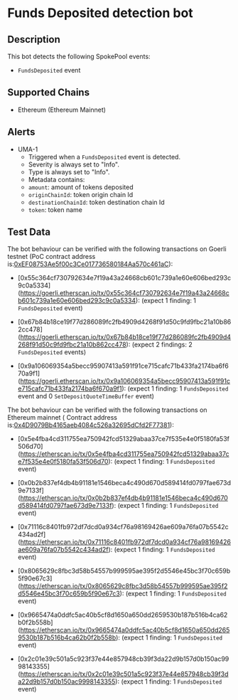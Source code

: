 # Funds Deposited detection bot

## Description

This bot detects the following SpokePool events:
- `FundsDeposited` event

## Supported Chains

- Ethereum (Ethereum Mainnet)

## Alerts
- UMA-1
  - Triggered when a `FundsDeposited` event is detected.
  - Severity is always set to "Info".
  - Type is always set to "Info".
  - Metadata contains:
  - `amount`: amount of tokens deposited
  - `originChainId`: token origin chain Id
  - `destinationChainId`: token destination chain Id
  - `token`: token name

## Test Data

The bot behaviour can be verified with the following transactions on Goerli testnet (PoC contract address is:[0xEF08753Ae5f00c3Ce017736580184Aa570c461aC](https://goerli.etherscan.io/address/0xEF08753Ae5f00c3Ce017736580184Aa570c461aC)):

- [0x55c364cf730792634e7f19a43a24668cb601c739a1e60e606bed293c9c0a5334]
(https://goerli.etherscan.io/tx/0x55c364cf730792634e7f19a43a24668cb601c739a1e60e606bed293c9c0a5334): (expect 1 finding: 1 `FundsDeposited` event)

- [0x67b84b18ce19f77d286089fc2fb4909d4268f91d50c9fd9fbc21a10b862cc478]
(https://goerli.etherscan.io/tx/0x67b84b18ce19f77d286089fc2fb4909d4268f91d50c9fd9fbc21a10b862cc478): (expect 2 findings: 2 `FundsDeposited` events)

- [0x9a106069354a5becc95907413a591f91ce715cafc71b433fa2174ba6f670a9f1]
(https://goerli.etherscan.io/tx/0x9a106069354a5becc95907413a591f91ce715cafc71b433fa2174ba6f670a9f1): (expect 1 finding: 1 `FundsDeposited` event and 0 `SetDepositQuoteTimeBuffer` event)


The bot behaviour can be verified with the following transactions on Ethereum mainnet ( Contract address is:[0x4D9079Bb4165aeb4084c526a32695dCfd2F77381](https://etherscan.io/address/0x4D9079Bb4165aeb4084c526a32695dCfd2F77381)):

- [0x5e4fba4cd311755ea750942fcd51329abaa37ce7f535e4e0f5180fa53f506d70]
(https://etherscan.io/tx/0x5e4fba4cd311755ea750942fcd51329abaa37ce7f535e4e0f5180fa53f506d70): (expect 1 finding: 1 `FundsDeposited` event)

- [0x0b2b837ef4db4b91181e1546beca4c490d670d589414fd0797fae673d9e7133f]
(https://etherscan.io/tx/0x0b2b837ef4db4b91181e1546beca4c490d670d589414fd0797fae673d9e7133f): (expect 1 finding: 1 `FundsDeposited` event)

- [0x71116c8401fb972df7dcd0a934cf76a98169426ae609a76fa07b5542c434ad2f]
(https://etherscan.io/tx/0x71116c8401fb972df7dcd0a934cf76a98169426ae609a76fa07b5542c434ad2f): (expect 1 finding: 1 `FundsDeposited` event)

- [0x8065629c8fbc3d58b54557b999595ae395f2d5546e45bc3f70c659b5f90e67c3]
(https://etherscan.io/tx/0x8065629c8fbc3d58b54557b999595ae395f2d5546e45bc3f70c659b5f90e67c3): (expect 1 finding: 1 `FundsDeposited` event)

- [0x9665474a0ddfc5ac40b5cf8d1650a650dd2659530b187b516b4ca62b0f2b558b]
(https://etherscan.io/tx/0x9665474a0ddfc5ac40b5cf8d1650a650dd2659530b187b516b4ca62b0f2b558b): (expect 1 finding: 1 `FundsDeposited` event)

- [0x2c01e39c501a5c923f37e44e857948cb39f3da22d9b157d0b150ac9998143355]
(https://etherscan.io/tx/0x2c01e39c501a5c923f37e44e857948cb39f3da22d9b157d0b150ac9998143355): (expect 1 finding: 1 `FundsDeposited` event)
